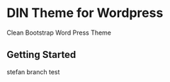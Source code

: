DIN Theme for Wordpress
===

Clean Bootstrap Word Press Theme

Getting Started
---------------

stefan branch test  




